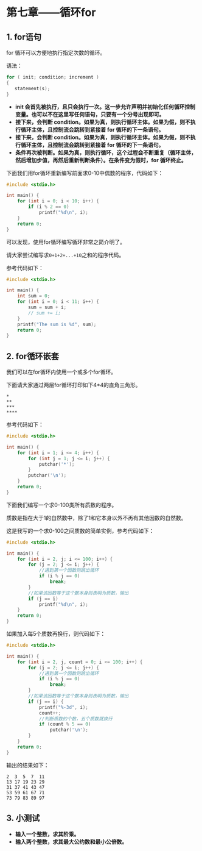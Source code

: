 # 第七章——循环for

## 1. for语句

for 循环可以方便地执行指定次数的循环。

语法：

```c
for ( init; condition; increment )
{
   statement(s);
}
```

- **init 会首先被执行，且只会执行一次。这一步允许声明并初始化任何循环控制变量。也可以不在这里写任何语句，只要有一个分号出现即可。**
- **接下来，会判断 condition。如果为真，则执行循环主体。如果为假，则不执行循环主体，且控制流会跳转到紧接着 for 循环的下一条语句。**
- **接下来，会判断 condition。如果为真，则执行循环主体。如果为假，则不执行循环主体，且控制流会跳转到紧接着 for 循环的下一条语句。**
- **条件再次被判断。如果为真，则执行循环，这个过程会不断重复（循环主体，然后增加步值，再然后重新判断条件）。在条件变为假时，for 循环终止。**

下面我们用for循环重新编写前面求0-10中偶数的程序，代码如下：

```c
#include <stdio.h>

int main() {
    for (int i = 0; i < 10; i++) {
        if (i % 2 == 0)
            printf("%d\n", i);
    }
    return 0;
}
```

可以发现，使用for循环编写循环非常之简介明了。

请大家尝试编写求`0+1+2+...+10`之和的程序代码。

参考代码如下：

```c
#include <stdio.h>

int main() {
    int sum = 0;
    for (int i = 0; i < 11; i++) {
        sum = sum + i;
        // sum += i;
    }
    printf("The sum is %d", sum);
    return 0;
}
```

## 2. for循环嵌套

我们可以在for循环内使用一个或多个for循环。

下面请大家通过两层for循环打印如下4*4的直角三角形。

```plaintext
*
**
***
****
```

参考代码如下：

```c
#include <stdio.h>

int main() {
    for (int i = 1; i <= 4; i++) {
        for (int j = 1; j <= i; j++) {
            putchar('*');
        }
        putchar('\n');
    }
    return 0;
}
```

下面我们编写一个求0-100类所有质数的程序。

质数是指在大于1的自然数中，除了1和它本身以外不再有其他因数的自然数。

这是我写的一个求0-100之间质数的简单实例，参考代码如下：

```c
#include <stdio.h>

int main() {
    for (int i = 2, j; i <= 100; i++) {
        for (j = 2; j <= i; j++) {
            //遇到第一个因数则跳出循环
            if (i % j == 0)
                break;
        }
        //如果该因数等于这个数本身则表明为质数，输出
        if (j == i)
            printf("%d\n", i);
    }
    return 0;
}
```

如果加入每5个质数再换行，则代码如下：

```c
#include <stdio.h>

int main() {
    for (int i = 2, j, count = 0; i <= 100; i++) {
        for (j = 2; j <= i; j++) {
            //遇到第一个因数则跳出循环
            if (i % j == 0)
                break;
        }
        //如果该因数等于这个数本身则表明为质数，输出
        if (j == i) {
            printf("%-3d", i);
            count++;
            //判断质数的个数，五个质数就换行
            if (count % 5 == 0)
                putchar('\n');
        }
    }
    return 0;
}
```

输出的结果如下：

```plaintext
2  3  5  7  11
13 17 19 23 29
31 37 41 43 47
53 59 61 67 71
73 79 83 89 97
```

## 3. 小测试

- **输入一个整数，求其阶乘。**
- **输入两个整数，求其最大公约数和最小公倍数。**